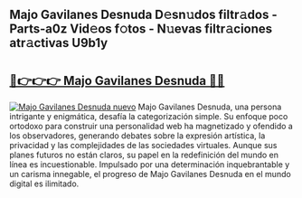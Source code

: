 ## Majo Gavilanes Desnuda D𝚎sn𝚞dos filtr𝚊dos - Parts-a0z Vid𝚎os f𝚘tos - N𝚞evas filtr𝚊ciones atr𝚊ctivas U9b1y

# <h2><a href="http://mb5jvf.tromn.icu/?c=Majo+Gavilanes+Desnuda">🔗👉👉👉 Majo Gavilanes Desnuda 🔗🔗</a></h2>

[![Majo Gavilanes Desnuda nuevo](https://i.imgur.com/pEAQMta.gif)](http://mb5jvf.tromn.icu/?c=Majo+Gavilanes+Desnuda)
Majo Gavilanes Desnuda, una persona intrigante y enigmática, desafía la categorización simple. Su enfoque poco ortodoxo para construir una personalidad web ha magnetizado y ofendido a los observadores, generando debates sobre la expresión artística, la privacidad y las complejidades de las sociedades virtuales. Aunque sus planes futuros no están claros, su papel en la redefinición del mundo en línea es incuestionable. Impulsado por una determinación inquebrantable y un carisma innegable, el progreso de Majo Gavilanes Desnuda en el mundo digital es ilimitado.
